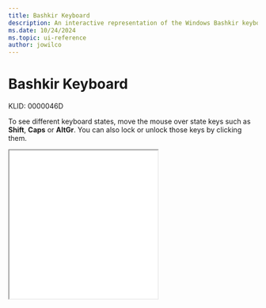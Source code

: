 ```yaml
---
title: Bashkir Keyboard
description: An interactive representation of the Windows Bashkir keyboard. To see different keyboard states, click or move the mouse over the state keys.
ms.date: 10/24/2024
ms.topic: ui-reference
author: jowilco
---
```


# Bashkir Keyboard

KLID: 0000046D

To see different keyboard states, move the mouse over state keys such as **Shift**, **Caps** or **AltGr**. You can also lock or unlock those keys by clicking them.

<iframe src="kbdbash.html" height="300"></iframe>
